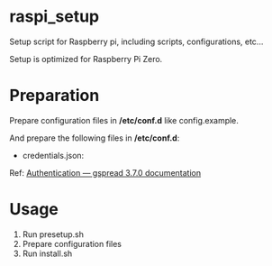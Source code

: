 # raspi_setup

Setup script for Raspberry pi, including scripts, configurations, etc...

Setup is optimized for Raspberry Pi Zero.

# Preparation

Prepare configuration files in **/etc/conf.d** like config.example.

And prepare the following files in **/etc/conf.d**:

- credentials.json:

Ref: [Authentication — gspread 3.7.0 documentation](https://gspread.readthedocs.io/en/latest/oauth2.html#for-bots-using-service-account)

# Usage

1. Run presetup.sh
1. Prepare configuration files
1. Run install.sh
